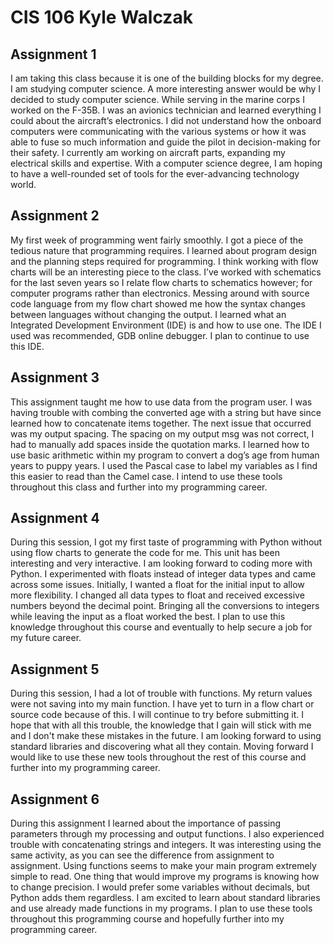 # CIS 106 Kyle Walczak

## Assignment 1

I am taking this class because it is one of the building blocks for my degree. I am studying computer science. A more interesting answer would be why I decided to study computer science. While serving in the marine corps I worked on the F-35B. I was an avionics technician and learned everything I could about the aircraft’s electronics. I did not understand how the onboard computers were communicating with the various systems or how it was able to fuse so much information and guide the pilot in decision-making for their safety. I currently am working on aircraft parts, expanding my electrical skills and expertise. With a computer science degree, I am hoping to have a well-rounded set of tools for the ever-advancing technology world.   

## Assignment 2 

My first week of programming went fairly smoothly. I got a piece of the tedious nature that programming requires. I learned about program design and the planning steps required for
programming. I think working with flow charts will be an interesting piece to the class. I’ve worked with schematics for the last seven years so I relate flow charts to schematics however; for computer programs rather than electronics. Messing around with source code language from my flow chart showed me how the syntax changes between languages without changing the output. I learned what an Integrated Development Environment (IDE) is and how to use one. The IDE I used was recommended, GDB online debugger. I plan to continue to use this IDE.

## Assignment 3

This assignment taught me how to use data from the program user. I was having trouble with combing the converted age with a string but have since learned how to concatenate items together. The next issue that occurred was my output spacing. The spacing on my output msg was not correct, I had to manually add spaces inside the quotation marks. I learned how to use basic arithmetic within my program to convert a dog’s age from human years to puppy years. I used the Pascal case to label my variables as I find this easier to read than the Camel case. I intend to use these tools throughout this class and further into my programming career.

## Assignment 4

During this session, I got my first taste of programming with Python without using flow charts to generate the code for me. This unit has been interesting and very interactive. I am looking forward to coding more with Python. I experimented with floats instead of integer data types and came across some issues. Initially, I wanted a float for the initial input to allow more flexibility. I changed all data types to float and received excessive numbers beyond the decimal point. Bringing all the conversions to integers while leaving the input as a float worked the best. I plan to use this knowledge throughout this course and eventually to help secure a job for my future career. 

## Assignment 5

During this session, I had a lot of trouble with functions. My return values were not saving into my main function. I have yet to turn in a flow chart or source code because of this. I will continue to try before submitting it. I hope that with all this trouble, the knowledge that I gain will stick with me and I don't make these mistakes in the future. I am looking forward to using standard libraries and discovering what all they contain. Moving forward I would like to use these new tools throughout the rest of this course and further into my programming career. 

## Assignment 6

During this assignment I learned about the importance of passing parameters through my processing and output functions. I also experienced trouble with concatenating strings and integers. It was interesting using the same activity, as you can see the difference from assignment to assignment. Using functions seems to make your main program extremely simple to read. One thing that would improve my programs is knowing how to change precision. I would prefer some variables without decimals, but Python adds them regardless. I am excited to learn about standard libraries and use already made functions in my programs. I plan to use these tools throughout this programming course and hopefully further into my programming career.  
